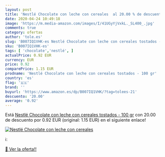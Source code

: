 ```yaml
---
layout: post
title: 'Nestlé Chocolate con leche con cereales  al 20.00 % de descuento'
date: 2020-04-24 10:49:18
image: 'https://m.media-amazon.com/images/I/41UGyYjVxkL._SL400_.jpg'
comments: true
category: ofertas
author: 'tole.es'
slug: 'B007IQ1VHK-es Nestlé Chocolate con leche con cereales tostados - 100 gr'
sku: 'B007IQ1VHK-es'
tags: [ 'chocolate','nestlé', ]
actualPrice: 0.92 EUR
currency: EUR
price: 0.92
comparePrice: 1.15 EUR
prodname: 'Nestlé Chocolate con leche con cereales tostados - 100 gr'
country: 'es'
flag: '🇪🇸'
brand: ''
buyurl: 'https://www.amazon.es/dp/B007IQ1VHK/?tag=tolees-21'
descuento: '20.00'
average: '0.92'
---
```


Está [Nestlé Chocolate con leche con cereales tostados - 100 gr](https://www.amazon.es/dp/B007IQ1VHK/?tag=tolees-21) con 20.00 de descuento por 0.92 EUR (original: 1.15 EUR) en el siguiente enlace!

[![Nestlé Chocolate con leche con cereales ](https://m.media-amazon.com/images/I/41UGyYjVxkL._SL400_.jpg)](https://www.amazon.es/dp/B007IQ1VHK/?tag=tolees-21)

ℹ️:


[🛒 Ver la oferta!!](https://www.amazon.es/dp/B007IQ1VHK/?tag=tolees-21)
